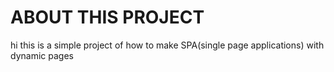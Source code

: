 # ABOUT THIS PROJECT

hi this is a simple project of how to make SPA(single page applications) with dynamic pages